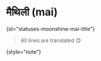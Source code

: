# मैथिली (mai)
{id="statuses-moonshine-mai-title"}



> All lines are translated 😊
>
{style="note"}
